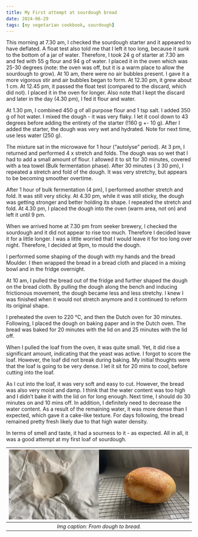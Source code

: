 ```yaml
---
title: My First attempt at sourdough bread
date: 2024-06-29
tags: [my vegetarian cookbook, sourdough]
---
```

This morning at 7.30 am, I checked the sourdough starter and it appeared to have deflated. A float test also told me that I left it too long, because it sunk to the bottom of a jar of water. Therefore, I took 24 g of starter at 7.30 am and fed with 55 g flour and 94 g of water. I placed it in the oven which was 25-30 degrees (note: the oven was off, but it is a warm place to allow the sourdough to grow). At 10 am, there were no air bubbles present. I gave it a more vigorous stir and air bubbles began to form. At 12.30 pm, it grew about 1 cm. At 12.45 pm, it passed the float test (compared to the discard, which did not). I placed it in the oven for longer. Also note that I kept the discard and later in the day (4.30 pm), I fed it flour and water.   

At 1.30 pm, I combined 450 g of all purpose flour and 1 tsp salt. I added 350 g of hot water. I mixed the dough - it was very flaky. I let it cool down to 43 degrees before adding the entirety of the starter (!160 g +- 10 g). After I added the starter, the dough was very wet and hydrated. Note for next time, use less water (250 g). 

The mixture sat in the microwave for 1 hour (“autolyse” period). At 3 pm, I returned and performed 4 x stretch and folds. The dough was so wet that I had to add a small amount of flour. I allowed it to sit for 30 minutes, covered with a tea towel (Bulk fermentation phase). After 30 minutes ( 3 30 pm), I repeated a stretch and fold of the dough. It was very stretchy, but appears to be becoming smoother overtime. 

After 1 hour of bulk fermentation (4 pm), I performed another stretch and fold. It was still very sticky. At 4.30 pm, while it was still sticky, the dough was getting stronger and better holding its shape. I repeated the stretch and fold. At 4.30 pm, I placed the dough into the oven (warm area, not on) and left it until 9 pm. 

When we arrived home at 7.30 pm from seeker brewery, l checked the sourdough and it did not appear to rise too much. Therefore I decided leave it for a little longer. I was a little worried that I would leave it for too long over night. Therefore, I decided at 9pm, to mould the dough. 

I performed some shaping of the dough with my hands and the bread Moulder. I then wrapped the bread in a bread cloth and placed in a mixing bowl and in the fridge overnight. 

At 10 am, I pulled the bread out of the fridge and further shaped the dough on the bread cloth. By pulling the dough along the bench and inducing frictionous movement, the dough became less and less stretchy. I knew I was finished when it would not stretch anymore and it continued to reform its original shape. 

I preheated the oven to 220 °C, and then the Dutch oven for 30 minutes. Following, I placed the dough on baking paper and in the Dutch oven. The bread was baked for 20 minutes with the lid on and 25 minutes with the lid off. 

When I pulled the loaf from the oven, it was quite small. Yet, it did rise a significant amount, indicating that the yeast was active. I forgot to score the loaf. However, the loaf did not break during baking. My initial thoughts were that the loaf is going to be very dense. I let it sit for 20 mins to cool, before cutting into the loaf.

As I cut into the loaf, it was very soft and easy to cut. However, the bread was also very moist and damp. I think that the water content was too high and I didn’t bake it with the lid on for long enough. Next time, I should do 30 minutes on and 10 mins off. In addition, I definitely need to decrease the water content. As a result of the remaining water, it was more dense than I expected, which gave it a cake-like texture. For days following, the bread remained pretty fresh likely due to that high water density.  

In terms of smell and taste, it had a sourness to it - as expected. All in all, it was a good attempt at my first loaf of sourdough. 

|![](./img/dough-to-bread.jpeg)|
|:---:|
|*Img caption: From dough to bread.*|
